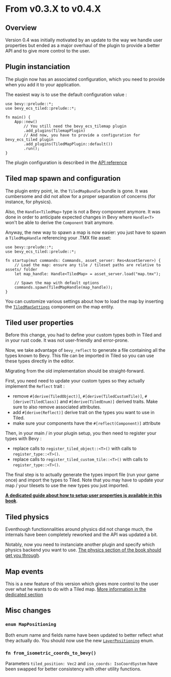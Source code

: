 # From v0.3.X to v0.4.X

## Overview

Version 0.4 was initially motivated by an update to the way we handle user properties but ended as a major overhaul of the plugin to provide a better API and to give more control to the user.

## Plugin instanciation

The plugin now has an associated configuration, which you need to provide when you add it to your application.

The easiest way is to use the default configuration value :

```rust,no_run
use bevy::prelude::*;
use bevy_ecs_tiled::prelude::*;

fn main() {
    App::new()
        // You still need the bevy_ecs_tilemap plugin
        .add_plugins(TilemapPlugin)
        // And now, you have to provide a configuration for bevy_ecs_tiled plugin
        .add_plugins(TiledMapPlugin::default())
        .run();
}
```

The plugin configuration is described in the [API reference](https://docs.rs/bevy_ecs_tiled/latest/bevy_ecs_tiled/struct.TiledMapPluginConfig.html)

## Tiled map spawn and configuration

The plugin entry point, ie. the `TiledMapBundle` bundle is gone.
It was cumbersome and did not allow for a proper separation of concerns (for instance, for physics).

Also, the `Handle<TiledMap>` type is not a Bevy component anymore.
It was done in order to anticipate expected changes in Bevy where `Handle<T>` won't be able to derive the `Component` trait anymore.

Anyway, the new way to spawn a map is now easier: you just have to spawn a `TiledMapHandle` referencing your .TMX file asset:

```rust,no_run
use bevy::prelude::*;
use bevy_ecs_tiled::prelude::*;

fn startup(mut commands: Commands, asset_server: Res<AssetServer>) {
    // Load the map: ensure any tile / tileset paths are relative to assets/ folder
    let map_handle: Handle<TiledMap> = asset_server.load("map.tmx");

    // Spawn the map with default options
    commands.spawn(TiledMapHandle(map_handle));
}
```

You can customize various settings about how to load the map by inserting the [`TiledMapSettings`](https://docs.rs/bevy_ecs_tiled/latest/bevy_ecs_tiled/components/struct.TiledMapSettings.html) component on the map entity.

## Tiled user properties

Before this change, you had to define your custom types both in Tiled and in your rust code.
It was not user-friendly and error-prone.

Now, we take advantage of `bevy_reflect` to generate a file containing all the types known to Bevy.
This file can be imported in Tiled so you can use these types directly in the editor.

Migrating from the old implementation should be straight-forward.

First, you need need to update your custom types so they actually implement the `Reflect` trait :

- remove `#[derive(TiledObject)]`, `#[derive(TiledCustomTile)]`, `#[derive(TiledClass)]` and `#[derive(TiledEnum)]` derived traits. Make sure to also remove associated attributes.
- add `#[derive(Reflect)]` derive trait on the types you want to use in Tiled.
- make sure your components have the `#[reflect(Component)]` attribute

Then, in your main / in your plugin setup, you then need to register your types with Bevy :

- replace calls to `register_tiled_object::<T>()` with calls to `register_type::<T>()`.
- replace calls to `register_tiled_custom_tile::<T>()` with calls to `register_type::<T>()`.

The final step is to actually generate the types import file (run your game once) and import the types to Tiled.
Note that you may have to update your map / your tilesets to use the new types you just imported.

[**A dedicated guide about how to setup user properties is available in this book**](../guides/properties.md).

## Tiled physics

Eventhough functionnalities around physics did not change much, the internals have been completely reworked and the API was updated a bit.

Notably, now you need to instanciate another plugin and specify which physics backend you want to use.
[The physics section of the book should get you through](../guides/physics.md).

## Map events

This is a new feature of this version which gives more control to the user over what he wants to do with a Tiled map.
[More information in the dedicated section](../design/map_events.md)

## Misc changes

### `enum MapPositioning`

Both enum name and fields name have been updated to better reflect what they actually do.
You should now use the new [`LayerPositioning`](https://docs.rs/bevy_ecs_tiled/latest/bevy_ecs_tiled/components/enum.LayerPositioning.html) enum.

### `fn from_isometric_coords_to_bevy()`

Parameters `tiled_position: Vec2` and `iso_coords: IsoCoordSystem` have been swapped for better consistency with other utility functions.
